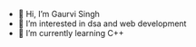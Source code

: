 - 👋 Hi, I’m Gaurvi Singh
- 👀 I’m interested in dsa and web development
- 🌱 I’m currently learning C++ 
  



<!---
gaur93vi7singh/gaur93vi7singh is a ✨ special ✨ repository because its `README.md` (this file) appears on your GitHub profile.
You can click the Preview link to take a look at your changes.
--->
